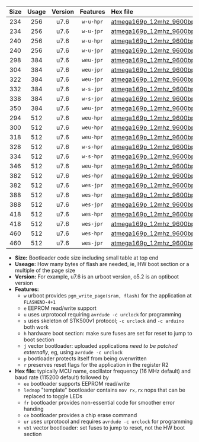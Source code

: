 |Size|Usage|Version|Features|Hex file|
|:-:|:-:|:-:|:-:|:--|
|234|256|u7.6|`w-u-hpr`|[atmega169p_12mhz_9600bps_ur.hex](https://raw.githubusercontent.com/stefanrueger/urboot/main//atmega169p_12mhz_9600bps_ur.hex)|
|234|256|u7.6|`w-u-jpr`|[atmega169p_12mhz_9600bps_ur_vbl.hex](https://raw.githubusercontent.com/stefanrueger/urboot/main//atmega169p_12mhz_9600bps_ur_vbl.hex)|
|240|256|u7.6|`w-u-hpr`|[atmega169p_12mhz_9600bps_lednop_ur.hex](https://raw.githubusercontent.com/stefanrueger/urboot/main//atmega169p_12mhz_9600bps_lednop_ur.hex)|
|240|256|u7.6|`w-u-jpr`|[atmega169p_12mhz_9600bps_lednop_ur_vbl.hex](https://raw.githubusercontent.com/stefanrueger/urboot/main//atmega169p_12mhz_9600bps_lednop_ur_vbl.hex)|
|298|384|u7.6|`weu-jpr`|[atmega169p_12mhz_9600bps_ee_ur_vbl.hex](https://raw.githubusercontent.com/stefanrueger/urboot/main//atmega169p_12mhz_9600bps_ee_ur_vbl.hex)|
|304|384|u7.6|`weu-jpr`|[atmega169p_12mhz_9600bps_ee_lednop_ur_vbl.hex](https://raw.githubusercontent.com/stefanrueger/urboot/main//atmega169p_12mhz_9600bps_ee_lednop_ur_vbl.hex)|
|322|384|u7.6|`weu-jpr`|[atmega169p_12mhz_9600bps_ee_lednop_fr_ur_vbl.hex](https://raw.githubusercontent.com/stefanrueger/urboot/main//atmega169p_12mhz_9600bps_ee_lednop_fr_ur_vbl.hex)|
|332|384|u7.6|`w-s-jpr`|[atmega169p_12mhz_9600bps_vbl.hex](https://raw.githubusercontent.com/stefanrueger/urboot/main//atmega169p_12mhz_9600bps_vbl.hex)|
|338|384|u7.6|`w-s-jpr`|[atmega169p_12mhz_9600bps_lednop_vbl.hex](https://raw.githubusercontent.com/stefanrueger/urboot/main//atmega169p_12mhz_9600bps_lednop_vbl.hex)|
|350|384|u7.6|`weu-jpr`|[atmega169p_12mhz_9600bps_ee_lednop_fr_ce_ur_vbl.hex](https://raw.githubusercontent.com/stefanrueger/urboot/main//atmega169p_12mhz_9600bps_ee_lednop_fr_ce_ur_vbl.hex)|
|294|512|u7.6|`weu-hpr`|[atmega169p_12mhz_9600bps_ee_ur.hex](https://raw.githubusercontent.com/stefanrueger/urboot/main//atmega169p_12mhz_9600bps_ee_ur.hex)|
|300|512|u7.6|`weu-hpr`|[atmega169p_12mhz_9600bps_ee_lednop_ur.hex](https://raw.githubusercontent.com/stefanrueger/urboot/main//atmega169p_12mhz_9600bps_ee_lednop_ur.hex)|
|318|512|u7.6|`weu-hpr`|[atmega169p_12mhz_9600bps_ee_lednop_fr_ur.hex](https://raw.githubusercontent.com/stefanrueger/urboot/main//atmega169p_12mhz_9600bps_ee_lednop_fr_ur.hex)|
|328|512|u7.6|`w-s-hpr`|[atmega169p_12mhz_9600bps.hex](https://raw.githubusercontent.com/stefanrueger/urboot/main//atmega169p_12mhz_9600bps.hex)|
|334|512|u7.6|`w-s-hpr`|[atmega169p_12mhz_9600bps_lednop.hex](https://raw.githubusercontent.com/stefanrueger/urboot/main//atmega169p_12mhz_9600bps_lednop.hex)|
|346|512|u7.6|`weu-hpr`|[atmega169p_12mhz_9600bps_ee_lednop_fr_ce_ur.hex](https://raw.githubusercontent.com/stefanrueger/urboot/main//atmega169p_12mhz_9600bps_ee_lednop_fr_ce_ur.hex)|
|382|512|u7.6|`wes-hpr`|[atmega169p_12mhz_9600bps_ee.hex](https://raw.githubusercontent.com/stefanrueger/urboot/main//atmega169p_12mhz_9600bps_ee.hex)|
|382|512|u7.6|`wes-jpr`|[atmega169p_12mhz_9600bps_ee_vbl.hex](https://raw.githubusercontent.com/stefanrueger/urboot/main//atmega169p_12mhz_9600bps_ee_vbl.hex)|
|388|512|u7.6|`wes-hpr`|[atmega169p_12mhz_9600bps_ee_lednop.hex](https://raw.githubusercontent.com/stefanrueger/urboot/main//atmega169p_12mhz_9600bps_ee_lednop.hex)|
|388|512|u7.6|`wes-jpr`|[atmega169p_12mhz_9600bps_ee_lednop_vbl.hex](https://raw.githubusercontent.com/stefanrueger/urboot/main//atmega169p_12mhz_9600bps_ee_lednop_vbl.hex)|
|418|512|u7.6|`wes-hpr`|[atmega169p_12mhz_9600bps_ee_lednop_fr.hex](https://raw.githubusercontent.com/stefanrueger/urboot/main//atmega169p_12mhz_9600bps_ee_lednop_fr.hex)|
|418|512|u7.6|`wes-jpr`|[atmega169p_12mhz_9600bps_ee_lednop_fr_vbl.hex](https://raw.githubusercontent.com/stefanrueger/urboot/main//atmega169p_12mhz_9600bps_ee_lednop_fr_vbl.hex)|
|460|512|u7.6|`wes-hpr`|[atmega169p_12mhz_9600bps_ee_lednop_fr_ce.hex](https://raw.githubusercontent.com/stefanrueger/urboot/main//atmega169p_12mhz_9600bps_ee_lednop_fr_ce.hex)|
|460|512|u7.6|`wes-jpr`|[atmega169p_12mhz_9600bps_ee_lednop_fr_ce_vbl.hex](https://raw.githubusercontent.com/stefanrueger/urboot/main//atmega169p_12mhz_9600bps_ee_lednop_fr_ce_vbl.hex)|

- **Size:** Bootloader code size including small table at top end
- **Useage:** How many bytes of flash are needed, ie, HW boot section or a multiple of the page size
- **Version:** For example, u7.6 is an urboot version, o5.2 is an optiboot version
- **Features:**
  + `w` urboot provides `pgm_write_page(sram, flash)` for the application at `FLASHEND-4+1`
  + `e` EEPROM read/write support
  + `u` uses urprotocol requiring `avrdude -c urclock` for programming
  + `s` uses skeleton of STK500v1 protocol; `-c urclock` and `-c arduino` both work
  + `h` hardware boot section: make sure fuses are set for reset to jump to boot section
  + `j` vector bootloader: uploaded applications *need to be patched externally*, eg, using `avrdude -c urclock`
  + `p` bootloader protects itself from being overwritten
  + `r` preserves reset flags for the application in the register R2
- **Hex file:** typically MCU name, oscillator frequency (16 MHz default) and baud rate (115200 default) followed by
  + `ee` bootloader supports EEPROM read/write
  + `lednop` "template" bootloader contains `mov rx,rx` nops that can be replaced to toggle LEDs
  + `fr` bootloader provides non-essential code for smoother error handing
  + `ce` bootloader provides a chip erase command
  + `ur` uses urprotocol and requires `avrdude -c urclock` for programming
  + `vbl` vector bootloader: set fuses to jump to reset, not the HW boot section

